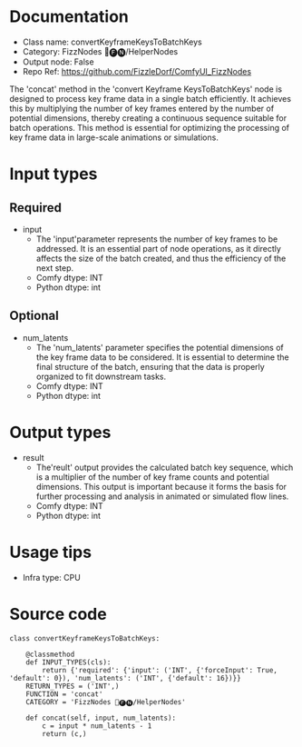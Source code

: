 # Documentation
- Class name: convertKeyframeKeysToBatchKeys
- Category: FizzNodes 📅🅕🅝/HelperNodes
- Output node: False
- Repo Ref: https://github.com/FizzleDorf/ComfyUI_FizzNodes

The 'concat' method in the 'convert Keyframe KeysToBatchKeys' node is designed to process key frame data in a single batch efficiently. It achieves this by multiplying the number of key frames entered by the number of potential dimensions, thereby creating a continuous sequence suitable for batch operations. This method is essential for optimizing the processing of key frame data in large-scale animations or simulations.

# Input types
## Required
- input
    - The 'input'parameter represents the number of key frames to be addressed. It is an essential part of node operations, as it directly affects the size of the batch created, and thus the efficiency of the next step.
    - Comfy dtype: INT
    - Python dtype: int
## Optional
- num_latents
    - The 'num_latents' parameter specifies the potential dimensions of the key frame data to be considered. It is essential to determine the final structure of the batch, ensuring that the data is properly organized to fit downstream tasks.
    - Comfy dtype: INT
    - Python dtype: int

# Output types
- result
    - The'reult' output provides the calculated batch key sequence, which is a multiplier of the number of key frame counts and potential dimensions. This output is important because it forms the basis for further processing and analysis in animated or simulated flow lines.
    - Comfy dtype: INT
    - Python dtype: int

# Usage tips
- Infra type: CPU

# Source code
```
class convertKeyframeKeysToBatchKeys:

    @classmethod
    def INPUT_TYPES(cls):
        return {'required': {'input': ('INT', {'forceInput': True, 'default': 0}), 'num_latents': ('INT', {'default': 16})}}
    RETURN_TYPES = ('INT',)
    FUNCTION = 'concat'
    CATEGORY = 'FizzNodes 📅🅕🅝/HelperNodes'

    def concat(self, input, num_latents):
        c = input * num_latents - 1
        return (c,)
```